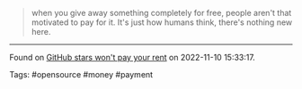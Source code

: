 > when you give away something completely for free, people aren't that motivated to pay for it. It's just how humans think, there's nothing new here.

---

Found on [GitHub stars won't pay your rent](https://kitze.io/posts/github-stars-wont-pay-your-rent) on 2022-11-10 15:33:17.

Tags: #opensource #money #payment 